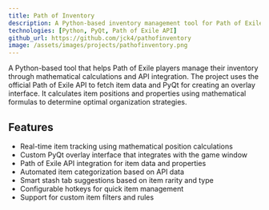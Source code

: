 ```yaml
---
title: Path of Inventory
description: A Python-based inventory management tool for Path of Exile that uses mathematical calculations and the official Path of Exile API to automate item organization
technologies: [Python, PyQt, Path of Exile API]
github_url: https://github.com/jck4/pathofinventory
image: /assets/images/projects/pathofinventory.png
---
```


A Python-based tool that helps Path of Exile players manage their inventory through mathematical calculations and API integration. The project uses the official Path of Exile API to fetch item data and PyQt for creating an overlay interface. It calculates item positions and properties using mathematical formulas to determine optimal organization strategies.

## Features

* Real-time item tracking using mathematical position calculations
* Custom PyQt overlay interface that integrates with the game window
* Path of Exile API integration for item data and properties
* Automated item categorization based on API data
* Smart stash tab suggestions based on item rarity and type
* Configurable hotkeys for quick item management
* Support for custom item filters and rules 